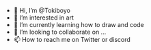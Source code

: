 - 👋 Hi, I’m @Tokiboyo
- 👀 I’m interested in art
- 🌱 I’m currently learning how to draw and code
- 💞️ I’m looking to collaborate on ...
- 📫 How to reach me on Twitter or discord

<!---
Tokiboyo/Tokiboyo is a ✨ special ✨ repository because its `README.md` (this file) appears on your GitHub profile.
You can click the Preview link to take a look at your changes.
--->
